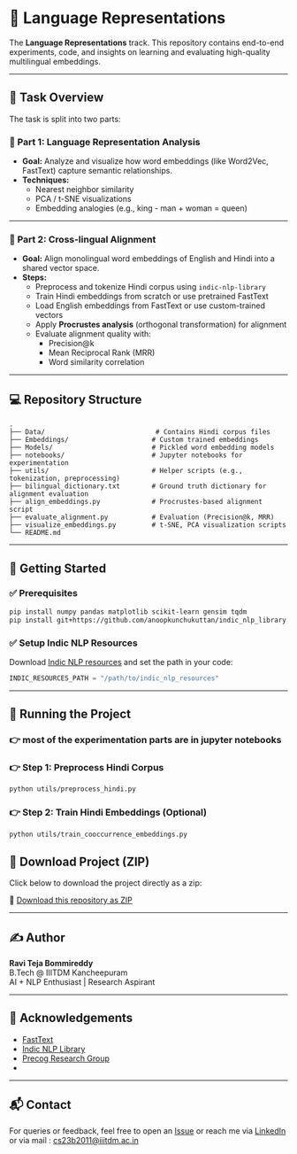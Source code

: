 # 🧠  Language Representations 

The **Language Representations** track. This repository contains end-to-end experiments, code, and insights on learning and evaluating high-quality multilingual embeddings.

---

## 🧩 Task Overview

The task is split into two parts:

### **🔹 Part 1: Language Representation Analysis**
- **Goal:** Analyze and visualize how word embeddings (like Word2Vec, FastText) capture semantic relationships.
- **Techniques:** 
  - Nearest neighbor similarity
  - PCA / t-SNE visualizations
  - Embedding analogies (e.g., king - man + woman = queen)

---

### **🔸 Part 2: Cross-lingual Alignment**
- **Goal:** Align monolingual word embeddings of English and Hindi into a shared vector space.
- **Steps:**
  - Preprocess and tokenize Hindi corpus using `indic-nlp-library`
  - Train Hindi embeddings from scratch or use pretrained FastText
  - Load English embeddings from FastText or use custom-trained vectors
  - Apply **Procrustes analysis** (orthogonal transformation) for alignment
  - Evaluate alignment quality with:
    - Precision@k
    - Mean Reciprocal Rank (MRR)
    - Word similarity correlation

---

## 💻 Repository Structure

```
.
├── Data/                            # Contains Hindi corpus files
├── Embeddings/                     # Custom trained embeddings
├── Models/                         # Pickled word embedding models
├── notebooks/                      # Jupyter notebooks for experimentation
├── utils/                          # Helper scripts (e.g., tokenization, preprocessing)
├── bilingual_dictionary.txt        # Ground truth dictionary for alignment evaluation
├── align_embeddings.py             # Procrustes-based alignment script
├── evaluate_alignment.py           # Evaluation (Precision@k, MRR)
├── visualize_embeddings.py         # t-SNE, PCA visualization scripts
└── README.md
```

---

## 🚀 Getting Started

### ✅ Prerequisites

```bash
pip install numpy pandas matplotlib scikit-learn gensim tqdm
pip install git+https://github.com/anoopkunchukuttan/indic_nlp_library.git
```

### ✅ Setup Indic NLP Resources

Download [Indic NLP resources](https://anoopkunchukuttan.github.io/indic_nlp_library/downloads.html) and set the path in your code:
```python
INDIC_RESOURCES_PATH = "/path/to/indic_nlp_resources"
```

---

## 🔧 Running the Project

### 👉 most of the experimentation parts are in jupyter notebooks

### 👉 Step 1: Preprocess Hindi Corpus
```bash
python utils/preprocess_hindi.py
```

### 👉 Step 2: Train Hindi Embeddings (Optional)
```bash
python utils/train_cooccurrence_embeddings.py
```


## 📎 Download Project (ZIP)

Click below to download the project directly as a zip:

🔗 [Download this repository as ZIP](https://github.com/raviteja-bommireddy/PreCog_/archive/refs/heads/main.zip)

---

## ✍️ Author

**Ravi Teja Bommireddy**  
B.Tech @ IIITDM Kancheepuram  
AI + NLP Enthusiast | Research Aspirant

---

## 🧠 Acknowledgements

- [FastText](https://fasttext.cc/)
- [Indic NLP Library](https://anoopkunchukuttan.github.io/indic_nlp_library/)
- [Precog Research Group](https://precog.iiit.ac.in/)
- 

---

## 📬 Contact

For queries or feedback, feel free to open an [Issue](https://github.com/raviteja-bommireddy/PreCog_/issues) 
or reach me via [LinkedIn](https://www.linkedin.com/in/raviteja-bommireddy/) 
or via mail : cs23b2011@iiitdm.ac.in